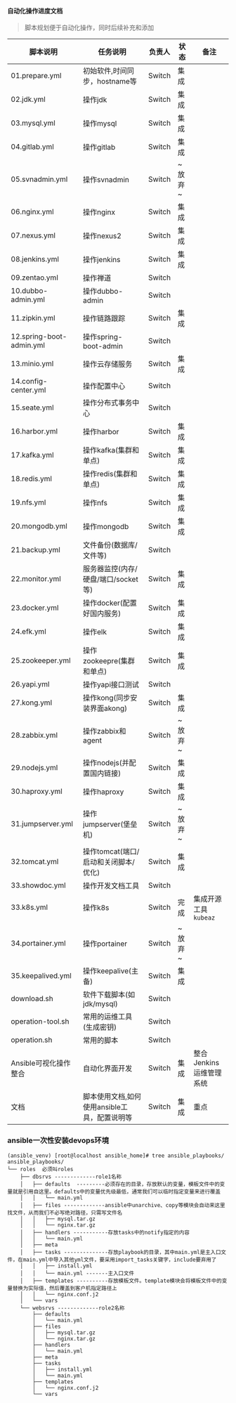 #### 自动化操作进度文档

> 脚本规划便于自动化操作，同时后续补充和添加

| 脚本说明                 | 任务说明                                     | 负责人 | 状态   | 备注                    |
|--------------------------|----------------------------------------------|--------|--------|-------------------------|
| 01.prepare.yml           | 初始软件,时间同步，hostname等                | Switch | 集成   |                         |
| 02.jdk.yml               | 操作jdk                                      | Switch | 集成   |                         |
| 03.mysql.yml             | 操作mysql                                    | Switch | 集成   |                         |
| 04.gitlab.yml            | 操作gitlab                                   | Switch | 集成   |                         |
| 05.svnadmin.yml          | 操作svnadmin                                 | Switch | ~放弃~ |                         |
| 06.nginx.yml             | 操作nginx                                    | Switch | 集成   |                         |
| 07.nexus.yml             | 操作nexus2                                   | Switch | 集成   |                         |
| 08.jenkins.yml           | 操作jenkins                                  | Switch | 集成   |                         |
| 09.zentao.yml            | 操作禅道                                     | Switch |        |                         |
| 10.dubbo-admin.yml       | 操作dubbo-admin                              | Switch |        |                         |
| 11.zipkin.yml            | 操作链路跟踪                                 | Switch | 集成   |                         |
| 12.spring-boot-admin.yml | 操作spring-boot-admin                        | Switch |        |                         |
| 13.minio.yml             | 操作云存储服务                               | Switch | 集成   |                         |
| 14.config-center.yml     | 操作配置中心                                 | Switch |        |                         |
| 15.seate.yml             | 操作分布式事务中心                           | Switch |        |                         |
| 16.harbor.yml            | 操作harbor                                   | Switch | 集成   |                         |
| 17.kafka.yml             | 操作kafka(集群和单点)                        | Switch | 集成   |                         |
| 18.redis.yml             | 操作redis(集群和单点)                        | Switch | 集成   |                         |
| 19.nfs.yml               | 操作nfs                                      | Switch | 集成   |                         |
| 20.mongodb.yml           | 操作mongodb                                  | Switch | 集成   |                         |
| 21.backup.yml            | 文件备份(数据库/文件等)                      | Switch |        |                         |
| 22.monitor.yml           | 服务器监控(内存/硬盘/端口/socket等)          | Switch | 集成   |                         |
| 23.docker.yml            | 操作docker(配置好国内服务)                   | Switch | 集成   |                         |
| 24.efk.yml               | 操作elk                                      | Switch | 集成   |                         |
| 25.zookeeper.yml         | 操作zookeepre(集群和单点)                    | Switch | 集成   |                         |
| 26.yapi.yml              | 操作yapi接口测试                             | Switch |        |                         |
| 27.kong.yml              | 操作kong(同步安装界面akong)                  | Switch | 集成   |                         |
| 28.zabbix.yml            | 操作zabbix和agent                            | Switch | ~放弃~ |                         |
| 29.nodejs.yml            | 操作nodejs(并配置国内链接)                   | Switch | 集成   |                         |
| 30.haproxy.yml           | 操作haproxy                                  | Switch | 集成   |                         |
| 31.jumpserver.yml        | 操作jumpserver(堡垒机)                       | Switch | ~放弃~ |                         |
| 32.tomcat.yml            | 操作tomcat(端口/启动和关闭脚本/优化)         | Switch | 集成   |                         |
| 33.showdoc.yml           | 操作开发文档工具                             | Switch |        |                         |
| 33.k8s.yml               | 操作k8s                                      | Switch | 完成   | 集成开源工具`kubeaz`    |
| 34.portainer.yml         | 操作portainer                                | Switch | ~放弃~ |                         |
| 35.keepalived.yml        | 操作keepalive(主备)                          | Switch | 集成   |                         |
| download.sh              | 软件下载脚本(如jdk/mysql)                    | Switch |        |                         |
| operation-tool.sh        | 常用的运维工具(生成密钥)                     | Switch |        |                         |
| operation.sh             | 常用的脚本                                   | Switch |        |                         |
| Ansible可视化操作整合    | 自动化界面开发                               | Switch | 集成   | 整合Jenkins运维管理系统 |
| 文档                     | 脚本使用文档,如何使用ansible工具，配置说明等 | Switch | 集成   | 重点                    |

### ansible一次性安装devops环境

```shell
(ansible_venv) [root@localhost ansible_home]# tree ansible_playbooks/
ansible_playbooks/
└── roles  必须叫roles
    ├── dbsrvs -------------role1名称
    │   ├── defaults  ---------必须存在的目录，存放默认的变量，模板文件中的变量就是引用自这里。defaults中的变量优先级最低，通常我们可以临时指定变量来进行覆盖
    │   │   └── main.yml
    │   ├── files -------------ansible中unarchive、copy等模块会自动来这里找文件，从而我们不必写绝对路径，只需写文件名
    │   │   ├── mysql.tar.gz
    │   │   └── nginx.tar.gz
    │   ├── handlers -----------存放tasks中的notify指定的内容
    │   │   └── main.yml
    │   ├── meta
    │   ├── tasks --------------存放playbook的目录，其中main.yml是主入口文件，在main.yml中导入其他yml文件，要采用import_tasks关键字，include要弃用了
    │   │   ├── install.yml
    │   │   └── main.yml -------主入口文件
    │   ├── templates ----------存放模板文件。template模块会将模板文件中的变量替换为实际值，然后覆盖到客户机指定路径上
    │   │   └── nginx.conf.j2
    │   └── vars
    └── websrvs -------------role2名称
        ├── defaults
        │   └── main.yml
        ├── files
        │   ├── mysql.tar.gz
        │   └── nginx.tar.gz
        ├── handlers
        │   └── main.yml
        ├── meta
        ├── tasks
        │   ├── install.yml
        │   └── main.yml
        ├── templates
        │   └── nginx.conf.j2
        └── vars
```

